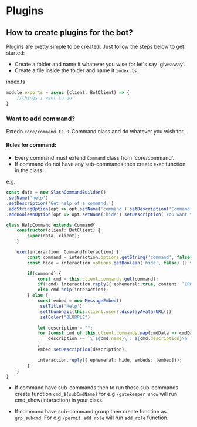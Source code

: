# Plugins

## How to create plugins for the bot?

Plugins are pretty simple to be created. Just follow the steps below to get started:
- Create a folder and name it whatever you wise for let's say 'giveaway'.
- Create a file inside the folder and name it `index.ts`.

index.ts
```ts
module.exports = async (client: BotClient) => {
    //things i want to do
}
```

### Want to add command?
Extedn `core/command.ts` -> Command class and do whatever you wish for.

#### Rules for command:
- Every command must extend `Command` class from 'core/command'.
- If command do not have any sub-commands then create `exec` function in the class.

e.g.
```ts
const data = new SlashCommandBuilder()
.setName('help')
.setDescription('Get help of a command.')
.addStringOption(opt => opt.setName('command').setDescription('Command you want help for.'))
.addBooleanOption(opt => opt.setName('hide').setDescription('You want to hide help message or not.'))

class HelpCommand extends Command{
    constructor(client: BotClient) {
        super(data, client);
    }

    exec(interaction: CommandInteraction) {
        const command = interaction.options.getString('command', false);
        const hide = interaction.options.getBoolean('hide', false) || false;

        if(command) {
            const cmd = this.client.commands.get(command);
            if(!cmd) interaction.reply({ ephemeral: true, content: `ERROR: COMMAND NOT AVAILABLE.`});
            else cmd.help(interaction);
        } else {
            const embed = new MessageEmbed()
            .setTitle('Help')
            .setThumbnail(this.client.user?.displayAvatarURL())
            .setColor("BLURPLE")

            let description = "";
            for (const cmd of this.client.commands.map(cmdData => cmdData.toJSON())) {
                description += `\`${cmd.name}\`: ${cmd.description}\n`;
            }
            embed.setDescription(description);

            interaction.reply({ ephemeral: hide, embeds: [embed]});
        }
    }
}
```

- If command have sub-commands then to run those sub-commands create function `cmd_${subCmdName}` for e.g `/gatekeeper show` will run cmd_show(interaction) in your class.

- If command have sub-command group then create function as `grp_subcmd`. For e.g `/permit add role` will run `add_role` function.